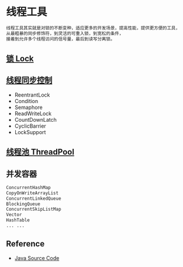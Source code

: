 # 线程工具
```md
线程工具其实就是对锁的不断变种，适应更多的开发场景，提高性能，提供更方便的工具，
从最粗暴的同步修饰符，到灵活的可重入锁，到宽松的条件，
接着到允许多个线程访问的信号量，最后到读写分离锁。
```

## [锁 Lock](java-lock/java-lock.md)

## [线程同步控制](https://github.com/SunnnyChan/sc.drill-code/tree/master/java/java.util.concurrent)
* ReentrantLock
* Condition
* Semaphore
* ReadWriteLock
* CountDownLatch
* CyclicBarrier
* LockSupport

## [线程池 ThreadPool](thread-pool/README.md)

## 并发容器
```md
ConcurrentHashMap
CopyOnWriteArrayList
ConcurrentLinkedQueue
BlockingQueue
ConcurrentSkipListMap
Vector
HashTable
... ... 
```

## Reference
* [Java Source Code](https://github.com/SunnnyChan/sc.drill-code/tree/master/java)


